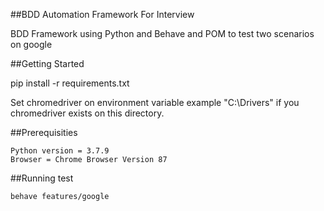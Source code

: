 ##BDD Automation Framework For Interview

BDD Framework using Python and Behave and POM to test two scenarios on google

##Getting Started

pip install -r requirements.txt

Set chromedriver on environment variable example "C:\Drivers" if you chromedriver exists on
this directory.

##Prerequisities
   
    Python version = 3.7.9
    Browser = Chrome Browser Version 87
    
##Running test 

    behave features/google